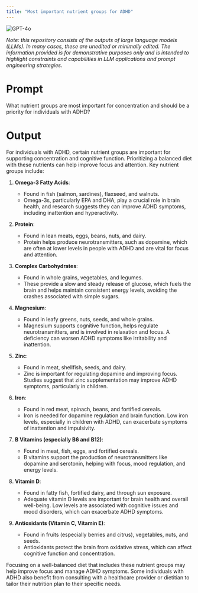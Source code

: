```yaml
---
title: "Most important nutrient groups for ADHD"
---
```

![GPT-4o](https://img.shields.io/badge/GPT--4o-3333FF?style=for-the-badge&logo=openai&logoColor=white)



*Note: this repository consists of the outputs of large language models (LLMs). In many cases, these are unedited or minimally edited. The information provided is for demonstrative purposes only and is intended to highlight constraints and capabilities in LLM applications and prompt engineering strategies.*


# Prompt

What nutrient groups are most important for concentration and should be a priority for individuals with ADHD?
# Output
For individuals with ADHD, certain nutrient groups are important for supporting concentration and cognitive function. Prioritizing a balanced diet with these nutrients can help improve focus and attention. Key nutrient groups include:

1. **Omega-3 Fatty Acids**: 
   - Found in fish (salmon, sardines), flaxseed, and walnuts.
   - Omega-3s, particularly EPA and DHA, play a crucial role in brain health, and research suggests they can improve ADHD symptoms, including inattention and hyperactivity.

2. **Protein**: 
   - Found in lean meats, eggs, beans, nuts, and dairy.
   - Protein helps produce neurotransmitters, such as dopamine, which are often at lower levels in people with ADHD and are vital for focus and attention.

3. **Complex Carbohydrates**: 
   - Found in whole grains, vegetables, and legumes.
   - These provide a slow and steady release of glucose, which fuels the brain and helps maintain consistent energy levels, avoiding the crashes associated with simple sugars.

4. **Magnesium**: 
   - Found in leafy greens, nuts, seeds, and whole grains.
   - Magnesium supports cognitive function, helps regulate neurotransmitters, and is involved in relaxation and focus. A deficiency can worsen ADHD symptoms like irritability and inattention.

5. **Zinc**: 
   - Found in meat, shellfish, seeds, and dairy.
   - Zinc is important for regulating dopamine and improving focus. Studies suggest that zinc supplementation may improve ADHD symptoms, particularly in children.

6. **Iron**: 
   - Found in red meat, spinach, beans, and fortified cereals.
   - Iron is needed for dopamine regulation and brain function. Low iron levels, especially in children with ADHD, can exacerbate symptoms of inattention and impulsivity.

7. **B Vitamins (especially B6 and B12)**: 
   - Found in meat, fish, eggs, and fortified cereals.
   - B vitamins support the production of neurotransmitters like dopamine and serotonin, helping with focus, mood regulation, and energy levels.

8. **Vitamin D**: 
   - Found in fatty fish, fortified dairy, and through sun exposure.
   - Adequate vitamin D levels are important for brain health and overall well-being. Low levels are associated with cognitive issues and mood disorders, which can exacerbate ADHD symptoms.

9. **Antioxidants (Vitamin C, Vitamin E)**: 
   - Found in fruits (especially berries and citrus), vegetables, nuts, and seeds.
   - Antioxidants protect the brain from oxidative stress, which can affect cognitive function and concentration.

Focusing on a well-balanced diet that includes these nutrient groups may help improve focus and manage ADHD symptoms. Some individuals with ADHD also benefit from consulting with a healthcare provider or dietitian to tailor their nutrition plan to their specific needs.